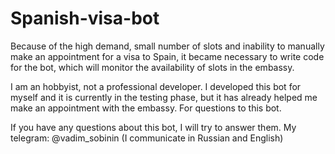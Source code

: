# Spanish-visa-bot
Because of the high demand, small number of slots and inability to manually make an appointment for a visa to Spain, it became necessary to write code for the bot, which will monitor the availability of slots in the embassy. 



I am an hobbyist, not a professional developer.
I developed this bot for myself and it is currently in the testing phase, but it has already helped me make an appointment with the embassy. For questions to this bot. 

If you have any questions about this bot, I will try to answer them. 
My telegram: @vadim_sobinin (I communicate in Russian and English)